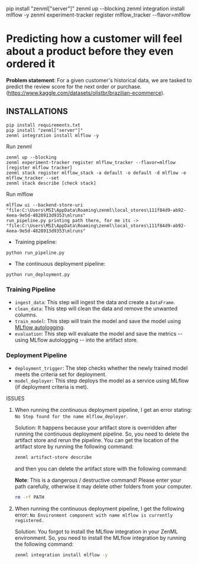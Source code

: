 pip install "zenml["server"]"
zenml up --blocking
zenml integration install mlflow -y
zenml experiment-tracker register mlflow_tracker --flavor=mlflow



# 


# Predicting how a customer will feel about a product before they even ordered it

**Problem statement**: For a given customer's historical data, we are tasked to predict the review score for the next order or purchase.(https://www.kaggle.com/datasets/olistbr/brazilian-ecommerce).

## INSTALLATIONS
```
pip install requirements.txt
pip install "zenml["server"]"
zenml integration install mlflow -y

```

Run zenml
```
zenml up --blocking
zenml experiment-tracker register mlflow_tracker --flavor=mlflow [register mlflow tracker]
zenml stack register mlflow_stack -a default -o default -d mlflow -e mlflow_tracker --set
zenml stack describe [check stack]
```

Run mlflow
```
mlflow ui --backend-store-uri "file:C:\Users\MSI\AppData\Roaming\zenml\local_stores\111f84d9-ab92-4eea-9e5d-4828913d9353\mlruns"
run_pipeline.py printing path there, for me its -> "file:C:\Users\MSI\AppData\Roaming\zenml\local_stores\111f84d9-ab92-4eea-9e5d-4828913d9353\mlruns"
```

- Training pipeline:

```
python run_pipeline.py
```

- The continuous deployment pipeline:

```
python run_deployment.py
```





### Training Pipeline

- `ingest_data`: This step will ingest the data and create a `DataFrame`.
- `clean_data`: This step will clean the data and remove the unwanted columns.
- `train_model`: This step will train the model and save the model using [MLflow autologging](https://www.mlflow.org/docs/latest/tracking.html).
- `evaluation`: This step will evaluate the model and save the metrics -- using MLflow autologging -- into the artifact store.

### Deployment Pipeline

- `deployment_trigger`: The step checks whether the newly trained model meets the criteria set for deployment.
- `model_deployer`: This step deploys the model as a service using MLflow (if deployment criteria is met).

ISSUES
1. When running the continuous deployment pipeline, I get an error stating: `No Step found for the name mlflow_deployer`.

   Solution: It happens because your artifact store is overridden after running the continuous deployment pipeline. So, you need to delete the artifact store and rerun the pipeline. You can get the location of the artifact store by running the following command:

   ```bash
   zenml artifact-store describe
   ```

   and then you can delete the artifact store with the following command:

   **Note**: This is a dangerous / destructive command! Please enter your path carefully, otherwise it may delete other folders from your computer.

   ```bash
   rm -rf PATH
   ```

2. When running the continuous deployment pipeline, I get the following error: `No Environment component with name mlflow is currently registered.`

   Solution: You forgot to install the MLflow integration in your ZenML environment. So, you need to install the MLflow integration by running the following command:

   ```bash
   zenml integration install mlflow -y
   ```
